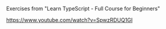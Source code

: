 Exercises from "Learn TypeScript - Full Course for Beginners"

https://www.youtube.com/watch?v=SpwzRDUQ1GI